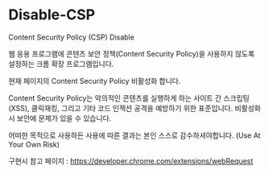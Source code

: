 # Disable-CSP
Content Security Policy (CSP) Disable

웹 응용 프로그램에 콘텐츠 보안 정책(Content Security Policy)을 사용하지 않도록 설정하는 크롬 확장 프로그램입니다.

현재 페이지의 Content Security Policy 비활성화 합니다. 

Content Security Policy는 악의적인 콘텐츠를 실행하게 하는 사이트 간 스크립팅(XSS), 클릭재킹, 그리고 기타 코드 인젝션 공격을 예방하기 위한 표준입니다. 비활성화시 보안에 문제가 있을 수 있습니다.

어떠한 목적으로 사용하든 사용에 따른 결과는 본인 스스로 감수하셔야합니다.
(Use At Your Own Risk)

구현시 참고 페이지 : https://developer.chrome.com/extensions/webRequest
